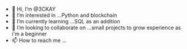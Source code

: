 - 👋 Hi, I’m @3CKAY
- 👀 I’m interested in ...Python and blockchain
- 🌱 I’m currently learning ...SQL as an addition
- 💞️ I’m looking to collaborate on ...small projects to grow experience as i'm a beginner
- 📫 How to reach me ...

<!---
3CKAY/3CKAY is a ✨ special ✨ repository because its `README.md` (this file) appears on your GitHub profile.
You can click the Preview link to take a look at your changes.
--->
